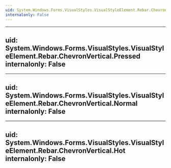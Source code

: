 ```yaml
---
uid: System.Windows.Forms.VisualStyles.VisualStyleElement.Rebar.ChevronVertical
internalonly: False
---
```


---
uid: System.Windows.Forms.VisualStyles.VisualStyleElement.Rebar.ChevronVertical.Pressed
internalonly: False
---

---
uid: System.Windows.Forms.VisualStyles.VisualStyleElement.Rebar.ChevronVertical.Normal
internalonly: False
---

---
uid: System.Windows.Forms.VisualStyles.VisualStyleElement.Rebar.ChevronVertical.Hot
internalonly: False
---
